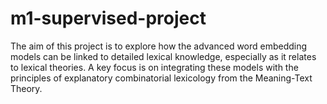 # m1-supervised-project
The aim of this project is to explore how the advanced word embedding models can be linked to detailed lexical knowledge, especially as it relates to lexical theories. A key focus is on integrating these models with the principles of explanatory combinatorial lexicology from the Meaning-Text Theory.
